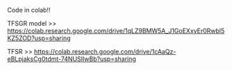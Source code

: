 Code in colab!!

TFSGR model >> https://colab.research.google.com/drive/1qLZ9BMW5A_J1GoEXxyEr0Rwbl5KZ5ZOD?usp=sharing

TFSR >> https://colab.research.google.com/drive/1cAaQz-eBLpjaksCg0tdmt-74NUSIIwBb?usp=sharing
